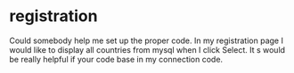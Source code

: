 # registration

Could somebody help me set up the proper code.
In my registration page I would like to display all countries from mysql when I click Select. It s would be really helpful if your code base in my connection code.
